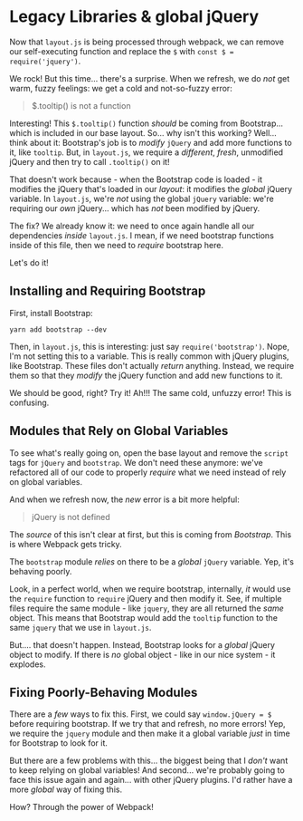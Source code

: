 # Legacy Libraries & global jQuery

Now that `layout.js` is being processed through webpack, we can remove our
self-executing function and replace the `$` with `const $ = require('jquery')`.

We rock! But this time... there's a surprise. When we refresh, we do *not* get warm,
fuzzy feelings: we get a cold and not-so-fuzzy error:

> $.tooltip() is not a function

Interesting! This `$.tooltip()` function *should* be coming from Bootstrap... which
is included in our base layout. So... why isn't this working? Well... think about
it: Bootstrap's job is to *modify* `jQuery` and add more functions to it, like
`tooltip`. But, in `layout.js`, we require a *different*, *fresh*, unmodified jQuery
and then try to call `.tooltip()` on it!

That doesn't work because - when the Bootstrap code is loaded - it modifies the
jQuery that's loaded in our *layout*: it modifies the *global* jQuery variable.
In `layout.js`, we're *not* using the global `jQuery` variable: we're requiring
our *own* jQuery... which has *not* been modified by jQuery.

The fix? We already know it: we need to once again handle all our dependencies
*inside* `layout.js`. I mean, if we need bootstrap functions inside of this file,
then we need to *require* bootstrap here.

Let's do it!

## Installing and Requiring Bootstrap

First, install Bootstrap:

```terminal
yarn add bootstrap --dev
```

Then, in `layout.js`, this is interesting: just say `require('bootstrap')`. Nope,
I'm not setting this to a variable. This is really common with jQuery plugins, like
Bootstrap. These files don't actually *return* anything. Instead, we require them
so that they *modify* the jQuery function and add new functions to it.

We should be good, right? Try it! Ah!!! The same cold, unfuzzy error! This is confusing.

## Modules that Rely on Global Variables

To see what's really going on, open the base layout and remove the `script` tags
for `jQuery` and `bootstrap`. We don't need these anymore: we've refactored all
of our code to properly *require* what we need instead of rely on global variables.

And when we refresh now, the *new* error is a bit more helpful:

> jQuery is not defined

The *source* of this isn't clear at first, but this is coming from *Bootstrap*.
This is where Webpack gets tricky.

The `bootstrap` module *relies* on there to be a *global* `jQuery` variable. Yep,
it's behaving poorly.

Look, in a perfect world, when we require bootstrap, internally, *it* would use
the `require` function to `require` jQuery and then modify it. See, if multiple
files require the same module - like `jquery`, they are all returned the *same*
object. This means that Bootstrap would add the `tooltip` function to the same
`jquery` that we use in `layout.js`.

But.... that doesn't happen. Instead, Bootstrap looks for a *global* jQuery object
to modify. If there is *no* global object - like in our nice system - it explodes.

## Fixing Poorly-Behaving Modules

There are a *few* ways to fix this. First, we could say `window.jQuery = $` before
requiring bootstrap. If we try that and refresh, no more errors! Yep, we require
the `jquery` module and then make it a global variable *just* in time for Bootstrap
to look for it.

But there are a few problems with this... the biggest being that I *don't* want to
keep relying on global variables! And second... we're probably going to face this
issue again and again... with other jQuery plugins. I'd rather have a more *global*
way of fixing this.

How? Through the power of Webpack!
